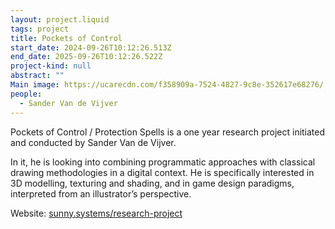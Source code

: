 ```yaml
---
layout: project.liquid
tags: project
title: Pockets of Control
start_date: 2024-09-26T10:12:26.513Z
end_date: 2025-09-26T10:12:26.522Z
project-kind: null
abstract: ""
Main image: https://ucarecdn.com/f358909a-7524-4827-9c8e-352617e68276/
people:
  - Sander Van de Vijver
---
```

Pockets of Control / Protection Spells is a one year research project initiated and conducted by Sander Van de Vijver.

In it, he is looking into combining programmatic approaches with classical drawing methodologies in a digital context. He is specifically interested in 3D modelling, texturing and shading, and in game design paradigms, interpreted from an illustrator’s perspective.

Website: [sunny.systems/research-project](https://sunny.systems/research-project)